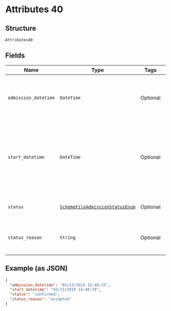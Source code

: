 
# Attributes 40

## Structure

`Attributes40`

## Fields

| Name | Type | Tags | Description |
|  --- | --- | --- | --- |
| `admission_datetime` | `DateTime` | Optional | Time when the Form3 system begins processing of the admission |
| `start_datetime` | `DateTime` | Optional | Time the admission request was received by Form3. Used to compute the total processing time |
| `status` | [`SchemeFileAdmissionStatusEnum`](../../doc/models/scheme-file-admission-status-enum.md) | Optional | Status of the scheme file admission |
| `status_reason` | `String` | Optional | Plain-text description of the status attribute |

## Example (as JSON)

```json
{
  "admission_datetime": "03/13/2019 14:48:29",
  "start_datetime": "03/13/2019 14:48:29",
  "status": "confirmed",
  "status_reason": "accepted"
}
```

